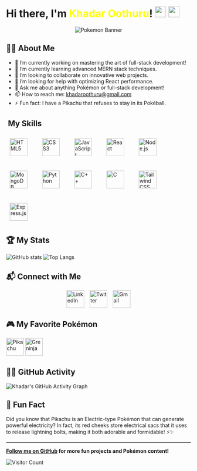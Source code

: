 # Hi there, I'm <span id="name" style="color: yellow;">Khadar Oothuru</span>! <img src="https://img.icons8.com/color/48/000000/pikachu-pokemon.png" width="30" height="30" /> <img src="https://img.icons8.com/color/48/000000/greninja.png" width="30" height="30" />

<div align="center">
    <img src="https://i.pinimg.com/originals/84/73/30/8473305740daf36cbbb6b2bba9257b83.gif" alt="Pokemon Banner"/>
</div>

## 🧑‍💻 About Me

- 🔭 I’m currently working on mastering the art of full-stack development!
- 🌱 I’m currently learning advanced MERN stack techniques.
- 👯 I’m looking to collaborate on innovative web projects.
- 🤔 I’m looking for help with optimizing React performance.
- 💬 Ask me about anything Pokémon or full-stack development!
- 📫 How to reach me: [khadaroothuru@gmail.com](mailto:khadaroothuru@gmail.com)
- ⚡ Fun fact: I have a Pikachu that refuses to stay in its Pokéball.

## ️ My Skills

<div style="display: flex; flex-wrap: wrap; gap: 20px;">
  <img src="https://img.icons8.com/color/48/000000/html-5.png" alt="HTML5" width="48" height="48" style="margin: 10px;">
  <img src="https://img.icons8.com/color/48/000000/css3.png" alt="CSS3" width="48" height="48" style="margin: 10px;">
  <img src="https://img.icons8.com/color/48/000000/javascript.png" alt="JavaScript" width="48" height="48" style="margin: 10px;">
  <img src="https://img.icons8.com/color/48/000000/react-native.png" alt="React" width="48" height="48" style="margin: 10px;">
  <img src="https://img.icons8.com/color/48/000000/nodejs.png" alt="Node.js" width="48" height="48" style="margin: 10px;">
  <img src="https://img.icons8.com/color/48/000000/mongodb.png" alt="MongoDB" width="48" height="48" style="margin: 10px;">
  <img src="https://img.icons8.com/color/48/000000/python.png" alt="Python" width="48" height="48" style="margin: 10px;">
  <img src="https://img.icons8.com/color/48/000000/c-plus-plus-logo.png" alt="C++" width="48" height="48" style="margin: 10px;">
  <img src="https://img.icons8.com/color/48/000000/c-programming.png" alt="C" width="48" height="48" style="margin: 10px;">
  <img src="https://img.icons8.com/color/48/000000/tailwind-css.png" alt="Tailwind CSS" width="48" height="48" style="margin: 10px;">
  <img src="https://img.icons8.com/color/48/000000/express.png" alt="Express.js" width="48" height="48" style="margin: 10px;">
</div>

## 🏆 My Stats

![GitHub stats](https://github-readme-stats.vercel.app/api?username=khadar-oothuru&show_icons=true&theme=synthwave)
![Top Langs](https://github-readme-stats.vercel.app/api/top-langs/?username=khadar-oothuru&layout=compact&theme=synthwave)

## 📬 Connect with Me

<div style="display: flex; gap: 15px; justify-content: center;">
    <a href="https://www.linkedin.com/in/khadar-oothuru-bb36882ab/"><img src="https://img.icons8.com/color/48/000000/linkedin.png" alt="LinkedIn" width="48" height="48"></a>
    <a href="https://twitter.com/KhadarOothru"><img src="https://img.icons8.com/color/48/000000/twitter--v1.png" alt="Twitter" width="48" height="48"></a>
    <a href="mailto:khadaroothuru@gmail.com"><img src="https://img.icons8.com/color/48/000000/gmail.png" alt="Gmail" width="48" height="48"></a>
</div>

## 🎮 My Favorite Pokémon

<img src="https://img.icons8.com/color/48/000000/pikachu-pokemon.png" alt="Pikachu" width="48" height="48"> 
<img src="https://img.icons8.com/color/48/000000/greninja.png" alt="Greninja" width="48" height="48">

## 🐱‍🏍 GitHub Activity

![Khadar's GitHub Activity Graph](https://activity-graph.herokuapp.com/graph?username=khadar-oothuru&theme=tokyo-night)

## 🥳 Fun Fact

Did you know that Pikachu is an Electric-type Pokémon that can generate powerful electricity? In fact, its red cheeks store electrical sacs that it uses to release lightning bolts, making it both adorable and formidable! ⚡✨

---

**[Follow me on GitHub](https://github.com/khadar-oothuru) for more fun projects and Pokémon content!**

![Visitor Count](https://visitor-badge.laobi.icu/badge?page_id=khadar-oothuru.khadar-oothuru)
